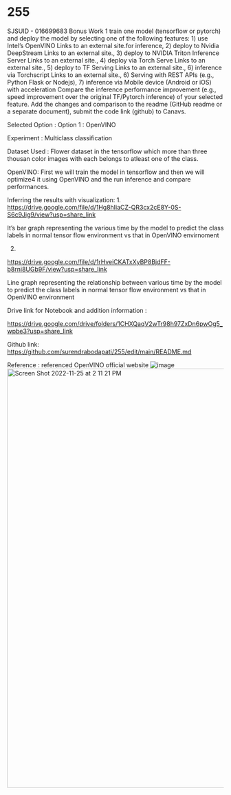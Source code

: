 # 255
SJSUID - 016699683
Bonus Work 1
train one model (tensorflow or pytorch) and deploy the model by selecting one of the following features: 1) use Intel’s OpenVINO Links to an external site.for inference, 2) deploy to Nvidia DeepStream Links to an external site., 3) deploy to NVIDIA Triton Inference Server Links to an external site., 4) deploy via Torch Serve Links to an external site., 5) deploy to TF Serving Links to an external site., 6) inference via Torchscript Links to an external site., 6) Serving with REST APIs (e.g., Python Flask or Nodejs), 7) inference via Mobile device (Android or iOS) with acceleration
Compare the inference performance improvement (e.g., speed improvement over the original TF/Pytorch inference) of your selected feature.
Add the changes and comparison to the readme (GitHub readme or a separate document), submit the code link (github) to Canavs.

Selected Option : Option 1 : OpenVINO

Experiment : Multiclass classification

Dataset Used : Flower dataset in the tensorflow which more than three thousan color images with each belongs to atleast one of the class.

OpenVINO: First we will train the model in tensorflow and then we will optimize4 it using OpenVINO and the run inference and compare performances.

Inferring the results with visualization:
1.
https://drive.google.com/file/d/1Hg8hIiaCZ-QR3cx2cE8Y-0S-S6c9Jig9/view?usp=share_link
 
It’s bar graph representing the various time by the model to predict the class labels in normal tensor flow environment vs that in OpenVINO envirnoment

2.
https://drive.google.com/file/d/1rHveiCKATxXyBP8BjdFF-b8rni8UGb9F/view?usp=share_link
 
Line graph representing the relationship between various time by the model to predict the class labels in normal tensor flow environment vs that in OpenVINO environment

Drive link for Notebook and addition information : 

https://drive.google.com/drive/folders/1CHXQaqV2wTr98h97ZxDn6pwOg5_wpbe3?usp=share_link

Github link: https://github.com/surendrabodapati/255/edit/main/README.md 

Reference :  referenced OpenVINO official website
![image](https://user-images.githubusercontent.com/52579540/203496420-ea126dd6-7a2e-4f08-9cf5-fad074b70c3b.png)
<img width="975" alt="Screen Shot 2022-11-25 at 2 11 21 PM" src="https://user-images.githubusercontent.com/52579540/204059402-93048e82-a19c-414f-bbb3-5504386b6949.png">


